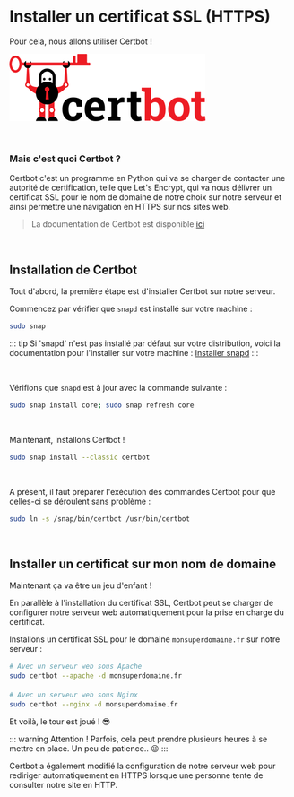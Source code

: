 # Installer un certificat SSL (HTTPS)

Pour cela, nous allons utiliser Certbot !

![](./assets_certbot/certbot-logo.png)

<br>

### Mais c'est quoi Certbot ?
Certbot c'est un programme en Python qui va se charger de contacter une autorité de certification, telle que Let's Encrypt, qui va nous délivrer un certificat SSL pour le nom de domaine de notre choix sur notre serveur et ainsi permettre une navigation en HTTPS sur nos sites web.

> La documentation de Certbot est disponible [ici](https://certbot.eff.org/instructions)

<br>

## Installation de Certbot
Tout d'abord, la première étape est d'installer Certbot sur notre serveur.

Commencez par vérifier que `snapd` est installé sur votre machine :
```sh
sudo snap
```
::: tip
Si 'snapd' n'est pas installé par défaut sur votre distribution, voici la documentation pour l'installer sur votre machine : [Installer snapd](https://snapcraft.io/docs/installing-snapd)
:::

<br>

Vérifions que `snapd` est à jour avec la commande suivante :
```sh
sudo snap install core; sudo snap refresh core
```

<br>

Maintenant, installons Certbot !
```sh
sudo snap install --classic certbot
```

<br>

A présent, il faut préparer l'exécution des commandes Certbot pour que celles-ci se déroulent sans problème :
```sh
sudo ln -s /snap/bin/certbot /usr/bin/certbot
```

<br>

## Installer un certificat sur mon nom de domaine

Maintenant ça va être un jeu d'enfant !

En parallèle à l'installation du certificat SSL, Certbot peut se charger de configurer notre serveur web automatiquement pour la prise en charge du certificat.

Installons un certificat SSL pour le domaine `monsuperdomaine.fr` sur notre serveur :
```sh
# Avec un serveur web sous Apache
sudo certbot --apache -d monsuperdomaine.fr

# Avec un serveur web sous Nginx
sudo certbot --nginx -d monsuperdomaine.fr
```

Et voilà, le tour est joué ! 😎

::: warning Attention !
Parfois, cela peut prendre plusieurs heures à se mettre en place. Un peu de patience.. 😉
:::

Certbot a également modifié la configuration de notre serveur web pour rediriger automatiquement en HTTPS lorsque une personne tente de consulter notre site en HTTP.